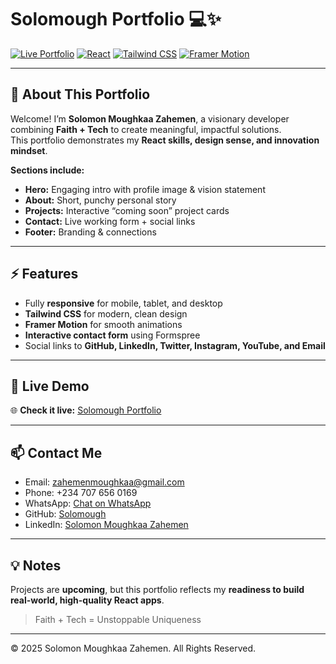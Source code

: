 # Solomough Portfolio 💻✨

[![Live Portfolio](https://img.shields.io/badge/Live-Portfolio-green?style=for-the-badge&logo=github)](https://YOUR_GITHUB_USERNAME.github.io/YOUR_REPO_NAME)
[![React](https://img.shields.io/badge/React-17.0-blue?style=for-the-badge&logo=react)](https://reactjs.org/)
[![Tailwind CSS](https://img.shields.io/badge/TailwindCSS-3.0-teal?style=for-the-badge&logo=tailwind-css)](https://tailwindcss.com/)
[![Framer Motion](https://img.shields.io/badge/FramerMotion-1.0-purple?style=for-the-badge&logo=framer)](https://www.framer.com/motion/)

---

## 🌟 About This Portfolio

Welcome! I’m **Solomon Moughkaa Zahemen**, a visionary developer combining **Faith + Tech** to create meaningful, impactful solutions.  
This portfolio demonstrates my **React skills, design sense, and innovation mindset**.  

**Sections include:**  
- **Hero:** Engaging intro with profile image & vision statement  
- **About:** Short, punchy personal story  
- **Projects:** Interactive “coming soon” project cards  
- **Contact:** Live working form + social links  
- **Footer:** Branding & connections  

---

## ⚡ Features

- Fully **responsive** for mobile, tablet, and desktop  
- **Tailwind CSS** for modern, clean design  
- **Framer Motion** for smooth animations  
- **Interactive contact form** using Formspree  
- Social links to **GitHub, LinkedIn, Twitter, Instagram, YouTube, and Email**  

---

## 🚀 Live Demo

🌐 **Check it live:** [Solomough Portfolio](https://Solomough.github.io/my-portfolio)  

---

## 📫 Contact Me

- Email: zahemenmoughkaa@gmail.com  
- Phone: +234 707 656 0169  
- WhatsApp: [Chat on WhatsApp](https://wa.me/2347076560169)  
- GitHub: [Solomough](https://github.com/Solomough)  
- LinkedIn: [Solomon Moughkaa Zahemen](https://www.linkedin.com/in/solomon-moughkaa-zahemen-a5476a377/)  

---

## 💡 Notes

Projects are **upcoming**, but this portfolio reflects my **readiness to build real-world, high-quality React apps**.  
> Faith + Tech = Unstoppable Uniqueness

---

© 2025
Solomon Moughkaa Zahemen. All Rights Reserved.
